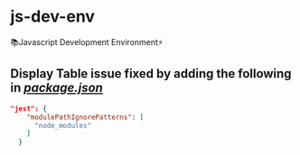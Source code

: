 # js-dev-env
:books:Javascript Development Environment:zap:

## Display Table issue fixed by adding the following in [*package.json*](https://github.com/kenkarolz99/js-dev-env/blob/master/package.json)

```json
"jest": {
    "modulePathIgnorePatterns": [
      "node_modules"
    ]
  }
  ```

